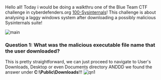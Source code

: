 Hello all! Today i would be doing a walkthru one of the Blue Team CTF challenge in cyberdefenders.org [100-Sysinternals](https://cyberdefenders.org/blueteam-ctf-challenges/sysinternals/)! This challenge is about analysing a laggy windows system after downloading a possibly malicious Sysinternals suite!

![main](https://github.com/user-attachments/assets/544da146-0ce2-42f7-9dbb-942c964993c1)

### Question 1: What was the malicious executable file name that the user downloaded?
This is pretty straightforward, we can just proceed to navigate to User's Downloads, Desktop or even Documents directory ANDDD we found the answer under **C:\Public\Downloads**!!!
![qn1](https://github.com/user-attachments/assets/b8dcc17f-c275-42c0-9407-1703e3d59dba)



